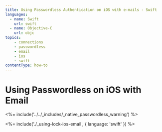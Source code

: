 ```yaml
---
title: Using Passwordless Authentication on iOS with e-mails - Swift
languages:
  - name: Swift
    url: swift
  - name: Objective-C
    url: objc
topics:
    - connections
    - passwordless
    - email
    - ios
    - swift
contentType: how-to
---
```

# Using Passwordless on iOS with Email

<!-- markdownlint-disable -->

<%= include('../../_includes/_native_passwordless_warning') %>

<%= include('./_using-lock-ios-email', { language: 'swift' }) %>
